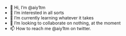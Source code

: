 - 👋 Hi, I’m @aiy1tm
- 👀 I’m interested in all sorts
- 🌱 I’m currently learning whatever it takes
- 💞️ I’m looking to collaborate on nothing, at the moment
- 📫 How to reach me @aiy1tm on twitter.

<!---
aiy1tm/aiy1tm is a ✨ special ✨ repository because its `README.md` (this file) appears on your GitHub profile.
You can click the Preview link to take a look at your changes.
--->
